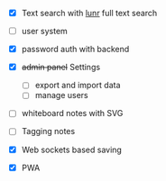 - [x] Text search with [lunr](https://lunrjs.com/) full text search
- [ ] user system
- [x] password auth with backend
- [x] ~~admin panel~~ Settings 
  - [ ] export and import data
  - [ ] manage users
- [ ] whiteboard notes with SVG
- [ ] Tagging notes
- [x] Web sockets based saving
- [x] PWA

